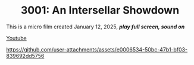 <h1 align="center">3001: An Intersellar Showdown </h1>

This is a micro film created January 12, 2025, ***play full screen, sound on***

[Youtube](https://www.youtube.com/watch?v=6lpyreBRC_w)

https://github.com/user-attachments/assets/e0006534-50bc-47b1-bf03-839692dd5756


